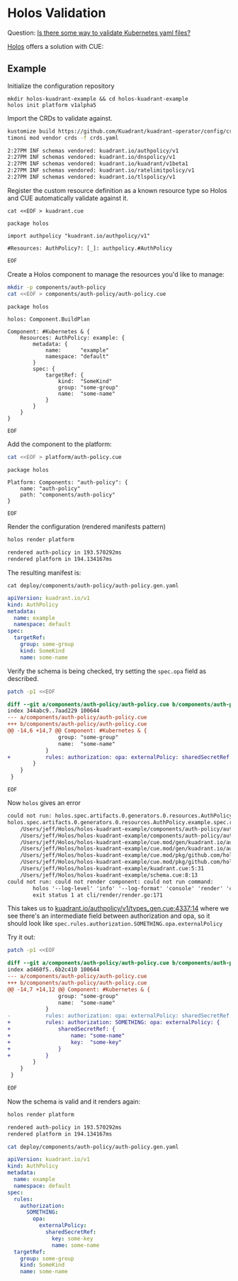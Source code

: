 # Holos Validation

Question: [Is there some way to validate Kubernetes yaml files?](https://www.reddit.com/r/kubernetes/comments/1hkwewm/is_there_some_way_to_validate_kubernetes_yaml/)

[Holos] offers a solution with CUE:

## Example

Initialize the configuration repository

```
mkdir holos-kuadrant-example && cd holos-kuadrant-example
holos init platform v1alpha5
```

Import the CRDs to validate against.

```bash
kustomize build https://github.com/Kuadrant/kuadrant-operator/config/crd > crds.yaml
timoni mod vendor crds -f crds.yaml
```

```txt
2:27PM INF schemas vendored: kuadrant.io/authpolicy/v1
2:27PM INF schemas vendored: kuadrant.io/dnspolicy/v1
2:27PM INF schemas vendored: kuadrant.io/kuadrant/v1beta1
2:27PM INF schemas vendored: kuadrant.io/ratelimitpolicy/v1
2:27PM INF schemas vendored: kuadrant.io/tlspolicy/v1
```

Register the custom resource definition as a known resource type so Holos and
CUE automatically validate against it.

```
cat <<EOF > kuadrant.cue
```
```cue
package holos

import authpolicy "kuadrant.io/authpolicy/v1"

#Resources: AuthPolicy?: [_]: authpolicy.#AuthPolicy
```
```bash
EOF
```

Create a Holos component to manage the resources you'd like to manage:

```bash
mkdir -p components/auth-policy
cat <<EOF > components/auth-policy/auth-policy.cue
```
```cue
package holos

holos: Component.BuildPlan

Component: #Kubernetes & {
	Resources: AuthPolicy: example: {
		metadata: {
			name:      "example"
			namespace: "default"
		}
		spec: {
			targetRef: {
				kind:  "SomeKind"
				group: "some-group"
				name:  "some-name"
			}
		}
	}
}
```
```bash
EOF
```

Add the component to the platform:

```bash
cat <<EOF > platform/auth-policy.cue
```
```cue
package holos

Platform: Components: "auth-policy": {
	name: "auth-policy"
	path: "components/auth-policy"
}
```
```
EOF
```

Render the configuration (rendered manifests pattern)

```bash
holos render platform
```
```txt
rendered auth-policy in 193.570292ms
rendered platform in 194.134167ms
```

The resulting manifest is:

```
cat deploy/components/auth-policy/auth-policy.gen.yaml
```
```yaml
apiVersion: kuadrant.io/v1
kind: AuthPolicy
metadata:
  name: example
  namespace: default
spec:
  targetRef:
    group: some-group
    kind: SomeKind
    name: some-name
```

Verify the schema is being checked, try setting the `spec.opa` field as described.

```bash
patch -p1 <<EOF
```
```diff
diff --git a/components/auth-policy/auth-policy.cue b/components/auth-policy/auth-policy.cue
index 344abc9..7aad229 100644
--- a/components/auth-policy/auth-policy.cue
+++ b/components/auth-policy/auth-policy.cue
@@ -14,6 +14,7 @@ Component: #Kubernetes & {
 				group: "some-group"
 				name:  "some-name"
 			}
+			rules: authorization: opa: externalPolicy: sharedSecretRef: {}
 		}
 	}
 }
```
```
EOF
```

Now `holos` gives an error

```txt
could not run: holos.spec.artifacts.0.generators.0.resources.AuthPolicy.example.spec.rules.authorization.opa.externalPolicy: field not allowed at internal/builder/instance.go:123
holos.spec.artifacts.0.generators.0.resources.AuthPolicy.example.spec.rules.authorization.opa.externalPolicy: field not allowed:
    /Users/jeff/Holos/holos-kuadrant-example/components/auth-policy/auth-policy.cue:3:8
    /Users/jeff/Holos/holos-kuadrant-example/components/auth-policy/auth-policy.cue:17:31
    /Users/jeff/Holos/holos-kuadrant-example/cue.mod/gen/kuadrant.io/authpolicy/v1/types_gen.cue:44:9
    /Users/jeff/Holos/holos-kuadrant-example/cue.mod/gen/kuadrant.io/authpolicy/v1/types_gen.cue:4337:14
    /Users/jeff/Holos/holos-kuadrant-example/cue.mod/pkg/github.com/holos-run/holos/api/author/v1alpha5/definitions.cue:56:17
    /Users/jeff/Holos/holos-kuadrant-example/cue.mod/pkg/github.com/holos-run/holos/api/author/v1alpha5/definitions.cue:184:41
    /Users/jeff/Holos/holos-kuadrant-example/kuadrant.cue:5:31
    /Users/jeff/Holos/holos-kuadrant-example/schema.cue:8:13
could not run: could not render component: could not run command:
        holos '--log-level' 'info' '--log-format' 'console' 'render' 'component' '--inject' 'holos_component_name=auth-policy' '--inject' 'holos_component_path=components/auth-policy' './components/auth-policy'
        exit status 1 at cli/render/render.go:171
```

This takes us to [kuadrant.io/authpolicy/v1/types_gen.cue:4337:14](https://github.com/holos-run/holos-kuadrant-example/blob/main/cue.mod/gen/kuadrant.io/authpolicy/v1/types_gen.cue#L4337) where we see there's an intermediate field between authorization and opa, so it should look like `spec.rules.authorization.SOMETHING.opa.externalPolicy`

Try it out: 

```bash
patch -p1 <<EOF
```
```diff
diff --git a/components/auth-policy/auth-policy.cue b/components/auth-policy/auth-policy.cue
index ad460f5..6b2c410 100644
--- a/components/auth-policy/auth-policy.cue
+++ b/components/auth-policy/auth-policy.cue
@@ -14,7 +14,12 @@ Component: #Kubernetes & {
 				group: "some-group"
 				name:  "some-name"
 			}
-			rules: authorization: opa: externalPolicy: sharedSecretRef: {}
+			rules: authorization: SOMETHING: opa: externalPolicy: {
+				sharedSecretRef: {
+					name: "some-name"
+					key:  "some-key"
+				}
+			}
 		}
 	}
 }
```
```bash
EOF
```

Now the schema is valid and it renders again:

```bash
holos render platform
```
```txt
rendered auth-policy in 193.570292ms
rendered platform in 194.134167ms
```

```bash
cat deploy/components/auth-policy/auth-policy.gen.yaml
```
```yaml
apiVersion: kuadrant.io/v1
kind: AuthPolicy
metadata:
  name: example
  namespace: default
spec:
  rules:
    authorization:
      SOMETHING:
        opa:
          externalPolicy:
            sharedSecretRef:
              key: some-key
              name: some-name
  targetRef:
    group: some-group
    kind: SomeKind
    name: some-name
```

[Holos]: https://holos.run/docs/overview/
